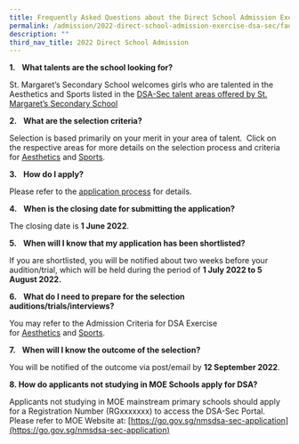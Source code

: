 ```yaml
---
title: Frequently Asked Questions about the Direct School Admission Exercise
permalink: /admission/2022-direct-school-admission-exercise-dsa-sec/faq-about-dsa/
description: ""
third_nav_title: 2022 Direct School Admission
---
```

**1.**   **What talents are the school looking for?**

St. Margaret’s Secondary School welcomes girls who are talented in the Aesthetics and Sports listed in the [DSA-Sec talent areas offered by St. Margaret’s Secondary School](/admission/2022-direct-school-admission-exercise-dsa-sec)

**2.**   **What are the selection criteria?**

Selection is based primarily on your merit in your area of talent.  Click on the respective areas for more details on the selection process and criteria for [Aesthetics](/2022-direct-school-admission-exercise-dsa-sec/admission-criteria-for-dsa-exercise-aesthetics) and [Sports](/admission/2022-direct-school-admission-exercise-dsa-sec/admission-criteria-for-dsa-exercise-sports).

**3.**   **How do I apply?**

Please refer to the [application process](/admission/2022-direct-school-admission-exercise-dsa-sec) for details.

**4.**   **When is the closing date for submitting the application?**

The closing date is **1 June 2022**.

**5.**   **When will I know that my application has been shortlisted?**

If you are shortlisted, you will be notified about two weeks before your audition/trial, which will be held during the period of **1 July 2022 to 5 August 2022.**

**6.**   **What do I need to prepare for the selection auditions/trials/interviews?**

You may refer to the Admission Criteria for DSA Exercise for [Aesthetics](/admission/2022-direct-school-admission-exercise-dsa-sec/admission-criteria-for-dsa-exercise-aesthetics) and [Sports](/admission/2022-direct-school-admission-exercise-dsa-sec/admission-criteria-for-dsa-exercise-sports).

**7.**   **When will I know the outcome of the selection?**

You will be notified of the outcome via post/email by **12 September 2022**.

**8\. How do applicants not studying in MOE Schools apply for DSA?**

Applicants not studying in MOE mainstream primary schools should apply for a Registration Number (RGxxxxxxx) to access the DSA-Sec Portal. Please refer to MOE Website at: [https://go.gov.sg/nmsdsa-sec-application](https://go.gov.sg/nmsdsa-sec-application)